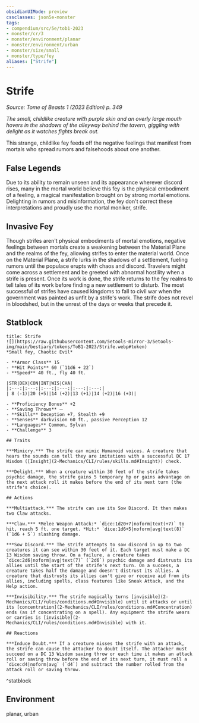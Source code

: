```yaml
---
obsidianUIMode: preview
cssclasses: json5e-monster
tags:
- compendium/src/5e/tob1-2023
- monster/cr/3
- monster/environment/planar
- monster/environment/urban
- monster/size/small
- monster/type/fey
aliases: ["Strife"]
---
```

# Strife
*Source: Tome of Beasts 1 (2023 Edition) p. 349*  

*The small, childlike creature with purple skin and an overly large mouth hovers in the shadows of the alleyway behind the tavern, giggling with delight as it watches fights break out.*

This strange, childlike fey feeds off the negative feelings that manifest from mortals who spread rumors and falsehoods about one another.

## False Legends

Due to its ability to remain unseen and its appearance wherever discord rises, many in the mortal world believe this fey is the physical embodiment of a feeling, a magical manifestation brought on by strong mortal emotions. Delighting in rumors and misinformation, the fey don't correct these interpretations and proudly use the mortal moniker, strife.

## Invasive Fey

Though strifes aren't physical embodiments of mortal emotions, negative feelings between mortals create a weakening between the Material Plane and the realms of the fey, allowing strifes to enter the material world. Once on the Material Plane, a strife lurks in the shadows of a settlement, fueling rumors until the populace erupts with chaos and discord. Travelers might come across a settlement and be greeted with abnormal hostility when a strife is present. Once its work is done, the strife returns to the fey realms to tell tales of its work before finding a new settlement to disturb. The most successful of strifes have caused kingdoms to fall to civil war when the government was painted as unfit by a strife's work. The strife does not revel in bloodshed, but in the unrest of the days or weeks that precede it.

## Statblock

```ad-statblock
title: Strife
![](https://raw.githubusercontent.com/5etools-mirror-3/5etools-img/main/bestiary/tokens/ToB1-2023/Strife.webp#token)
*Small fey, Chaotic Evil*

- **Armor Class** 15
- **Hit Points** 60 (`11d6 + 22`)
- **Speed** 40 ft., fly 40 ft.

|STR|DEX|CON|INT|WIS|CHA|
|:---:|:---:|:---:|:---:|:---:|:---:|
| 8 (-1)|20 (+5)|14 (+2)|13 (+1)|14 (+2)|16 (+3)|

- **Proficiency Bonus** +2
- **Saving Throws** ⏤
- **Skills** Deception +7, Stealth +9
- **Senses** darkvision 60 ft., passive Perception 12
- **Languages** Common, Sylvan
- **Challenge** 3

## Traits

***Mimicry.*** The strife can mimic Humanoid voices. A creature that hears the sounds can tell they are imitations with a successful DC 17 Wisdom ([Insight](2-Mechanics/CLI/rules/skills.md#Insight)) check.

***Delight.*** When a creature within 30 feet of the strife takes psychic damage, the strife gains 5 temporary hp or gains advantage on the next attack roll it makes before the end of its next turn (the strife's choice).

## Actions

***Multiattack.*** The strife can use its Sow Discord. It then makes two Claw attacks.

***Claw.*** *Melee Weapon Attack:* `dice:1d20+7|noform|text(+7)` to hit, reach 5 ft. one target. *Hit:* `dice:1d6+5|noform|avg|text(8)` (`1d6 + 5`) slashing damage.

***Sow Discord.*** The strife attempts to sow discord in up to two creatures it can see within 30 feet of it. Each target must make a DC 13 Wisdom saving throw. On a failure, a creature takes `dice:2d6|noform|avg|text(7)` (`2d6`) psychic damage and distrusts its allies until the start of the strife's next turn. On a success, a creature takes half the damage and doesn't distrust its allies. A creature that distrusts its allies can't give or receive aid from its allies, including spells, class features like Sneak Attack, and the Help action.

***Invisibility.*** The strife magically turns [invisible](2-Mechanics/CLI/rules/conditions.md#Invisible) until it attacks or until its [concentration](2-Mechanics/CLI/rules/conditions.md#Concentration) ends (as if concentrating on a spell). Any equipment the strife wears or carries is [invisible](2-Mechanics/CLI/rules/conditions.md#Invisible) with it.

## Reactions

***Induce Doubt.*** If a creature misses the strife with an attack, the strife can cause the attacker to doubt itself. The attacker must succeed on a DC 13 Wisdom saving throw or each time it makes an attack roll or saving throw before the end of its next turn, it must roll a `dice:d4|noform|avg` (`d4`) and subtract the number rolled from the attack roll or saving throw.
```
^statblock

## Environment

planar, urban
